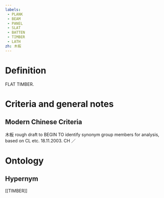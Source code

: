 ```yaml
---
labels: 
 - PLANK
 - BEAM
 - PANEL
 - SLAT
 - BATTEN
 - TIMBER
 - LATH
zh: 木板
---
```


# Definition
FLAT TIMBER.
# Criteria and general notes
## Modern Chinese Criteria
木板
rough draft to BEGIN TO identify synonym group members for analysis, based on CL etc. 18.11.2003. CH ／
# Ontology

## Hypernym
[[TIMBER]]